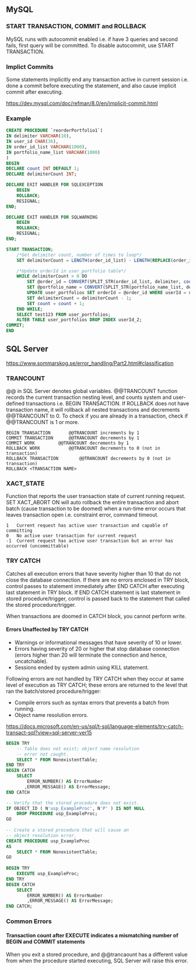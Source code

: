 ## MySQL
### START TRANSACTION, COMMIT and ROLLBACK
MySQL runs with autocommit enabled i.e. if have 3 queries and second fails, first query will be committed. To disable autocommit, use START TRANSACTION.

### Implict Commits
Some statements implicitly end any transaction active in current session i.e. done a commit before executing the statement, and also cause implicit commit after executing.

https://dev.mysql.com/doc/refman/8.0/en/implicit-commit.html


### Example
```sql
CREATE PROCEDURE `reorderPortfolio1`(
IN delimiter VARCHAR(10),
IN user_id CHAR(36),
IN order_id_list VARCHAR(1000),
IN portfolio_name_list VARCHAR(1000)
)
BEGIN
DECLARE count INT DEFAULT 1;
DECLARE delimiterCount INT;

DECLARE EXIT HANDLER FOR SQLEXCEPTION
	BEGIN
    ROLLBACK;
    RESIGNAL;
END;

DECLARE EXIT HANDLER FOR SQLWARNING
	BEGIN
    ROLLBACK;
    RESIGNAL;
END;

START TRANSACTION;
	/*Get delimiter count, number of times to loop*/
	SET delimiterCount = LENGTH(order_id_list) - LENGTH(REPLACE(order_id_list, delimiter, '')) + 1;

	/*Update orderId in user_portfolio table*/
	WHILE delimiterCount > 0 DO
		SET @order_id = CONVERT(SPLIT_STR(order_id_list, delimiter, count), CHAR(200));
		SET @portfolio_name = CONVERT(SPLIT_STR(portfolio_name_list, delimiter, count), CHAR(200));
		UPDATE user_portfolios SET orderId = @order_id WHERE userId = user_id AND portfolioName = @portfolio_name;
		SET delimiterCount = delimiterCount - 1;
		SET count = count + 1;
	END WHILE;
    SELECT test123 FROM user_portfolios;
	ALTER TABLE user_portfolios DROP INDEX userId_2;
COMMIT;
END
```

## SQL Server
https://www.sommarskog.se/error_handling/Part2.html#classification

### TRANCOUNT
 @@ in SQL Server denotes global variables. @@TRANCOUNT function records the current transaction nesting level, and counts system and user-defined transactions i.e. BEGIN TRANSACTION. If ROLLBACK does not have transaction name, it will rollback all nested transactions and decrements @@TRANCOUNT to 0. To check if you are already in a transaction, check if @@TRANCOUNT is 1 or more. 

```
BEGIN TRANSACTION		@@TRANCOUNT increments by 1
COMMIT TRANSACTION		@@TRANCOUNT decrements by 1
COMMIT WORK			@@TRANCOUNT decrements by 1
ROLLBACK WORK			@@TRANCOUNT decrements to 0 (not in transaction)
ROLLBACK TRANSACTION		@@TRANCOUNT decrements by 0 (not in transaction)
ROLLBACK <TRANSACTION NAME>	
```

### XACT_STATE
Function that reports the user transaction state of current running request. SET XACT_ABORT ON will auto rollback the entire transaction and abort batch (cause transaction to be doomed) when a run-time error occurs that leaves transaction open i.e. constraint error, command timeout. 
```
1	Current request has active user transaction and capable of committing 
0	No active user transaction for current request
-1	Current request has active user transaction but an error has occurred (uncommittable)
```

### TRY CATCH
Catches all execution errors that have severity higher than 10 that do not close the database connection. If there are no errors enclosed in TRY block, control passes to statement immediately after END CATCH after executing last statement in TRY block. If END CATCH statement is last statement in stored procedure/trigger, control is passed back to the statement that called the stored procedure/trigger.

When transactions are doomed in CATCH block, you cannot perform write.

#### Errors Unaffected by TRY CATCH
- Warnings or informational messages that have severity of 10 or lower.
- Errors having severity of 20 or higher that stop database connection (errors higher than 20 will terminate the connection and hence, uncatchable).
- Sessions ended by system admin using KILL statement.

Following errors are not handled by TRY CATCH when they occur at same level of execution as TRY CATCH; these errors are returned to the level that ran the batch/stored procedure/trigger:
- Compile errors such as syntax errors that prevents a batch from running.
- Object name resolution errors.

https://docs.microsoft.com/en-us/sql/t-sql/language-elements/try-catch-transact-sql?view=sql-server-ver15

```sql
BEGIN TRY  
    -- Table does not exist; object name resolution  
    -- error not caught.  
    SELECT * FROM NonexistentTable;  
END TRY  
BEGIN CATCH  
    SELECT   
        ERROR_NUMBER() AS ErrorNumber  
       ,ERROR_MESSAGE() AS ErrorMessage;  
END CATCH  
```
```sql
-- Verify that the stored procedure does not exist.  
IF OBJECT_ID ( N'usp_ExampleProc', N'P' ) IS NOT NULL   
    DROP PROCEDURE usp_ExampleProc;  
GO  
  
-- Create a stored procedure that will cause an   
-- object resolution error.  
CREATE PROCEDURE usp_ExampleProc  
AS  
    SELECT * FROM NonexistentTable;  
GO  
  
BEGIN TRY  
    EXECUTE usp_ExampleProc;  
END TRY  
BEGIN CATCH  
    SELECT   
        ERROR_NUMBER() AS ErrorNumber  
        ,ERROR_MESSAGE() AS ErrorMessage;  
END CATCH;  
```

### Common Errors
#### Transaction count after EXECUTE indicates a mismatching number of BEGIN and COMMIT statements
When you exit a stored procedure, and @@trancaount has a different value from when the procedure started executing, SQL Server will raise this error.
